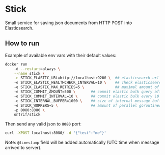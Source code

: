 # Stick
Small service for saving json documents from HTTP POST into Elasticsearch.

## How to run
Example of available env vars with their default values:
```bash
docker run
    -d --restart=always \
    --name stick \
    -e STICK_ELASTIC_URL=http://localhost:9200 \  ## elasticsearch url
    -e STICK_ELASTIC_HEALTHCHECK_INTERVAL=10 \    ## check elasticsearch every 10 seconds
    -e STICK_ELASTIC_MAX_RETRIES=5 \              ## maximal amount of retries
    -e STICK_COMMIT_AMOUNT=500 \       ## commit elastic bulk query after 500 documents
    -e STICK_COMMIT_INTERVAL=10 \      ## commit elastic bulk every 10 seconds
    -e STICK_INTERNAL_BUFFER=1000 \    ## size of internal message buffer
    -e STICK_WORKERS=5 \               ## amount of parallel goroutines for commiting into elasticsearch
    -p 8080:8080 \
    ontrif/stick
```

Then send any valid json to `8080` port:
```bash
curl -XPOST localhost:8080/ -d '{"test":"me"}'
```
Note: `@timestamp` field will be added automatically (UTC time when message arrived to server).
